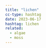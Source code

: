 ```yaml
---
title: "lichen"
cc-type: hashtag
date: 2023-06-17
hashtag: lichen
related:
  - algae
  - moss
---
```


